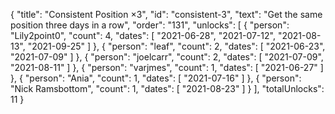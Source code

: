 {
  "title": "Consistent Position ×3",
  "id": "consistent-3",
  "text": "Get the same position three days in a row",
  "order": "131",
  "unlocks": [
    {
      "person": "Lily2point0",
      "count": 4,
      "dates": [
        "2021-06-28",
        "2021-07-12",
        "2021-08-13",
        "2021-09-25"
      ]
    },
    {
      "person": "leaf",
      "count": 2,
      "dates": [
        "2021-06-23",
        "2021-07-09"
      ]
    },
    {
      "person": "joelcarr",
      "count": 2,
      "dates": [
        "2021-07-09",
        "2021-08-11"
      ]
    },
    {
      "person": "varjmes",
      "count": 1,
      "dates": [
        "2021-06-27"
      ]
    },
    {
      "person": "Ania",
      "count": 1,
      "dates": [
        "2021-07-16"
      ]
    },
    {
      "person": "Nick Ramsbottom",
      "count": 1,
      "dates": [
        "2021-08-23"
      ]
    }
  ],
  "totalUnlocks": 11
}
